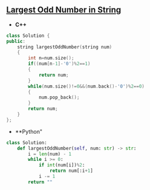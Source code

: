 ## [Largest Odd Number in String](https://leetcode.com/problems/largest-odd-number-in-string/)

* **C++**
```cpp
class Solution {
public:
    string largestOddNumber(string num) 
    {
        int n=num.size();
        if((num[n-1]-'0')%2==1)
        {
            return num;
        }
        while(num.size()!=0&&(num.back()-'0')%2==0)
        {
            num.pop_back();
        }
        return num;
    }
};
```

* **Python"
```py
class Solution:
    def largestOddNumber(self, num: str) -> str:
        i = len(num) - 1
        while i >= 0:
            if int(num[i])%2:
                return num[:i+1]
            i -= 1
        return ""
```
